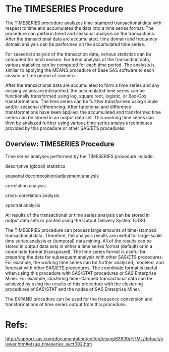 # The TIMESERIES Procedure

The TIMESERIES procedure analyzes time-stamped transactional data with respect to time and accumulates the data into a time series format. The procedure can perform trend and seasonal analysis on the transactions. After the transactional data are accumulated, time domain and frequency domain analysis can be performed on the accumulated time series.

For seasonal analysis of the transaction data, various statistics can be computed for each season. For trend analysis of the transaction data, various statistics can be computed for each time period. The analysis is similar to applying the MEANS procedure of Base SAS software to each season or time period of concern.

After the transactional data are accumulated to form a time series and any missing values are interpreted, the accumulated time series can be functionally transformed using log, square root, logistic, or Box-Cox transformations. The time series can be further transformed using simple and/or seasonal differencing. After functional and difference transformations have been applied, the accumulated and transformed time series can be stored in an output data set. This working time series can then be analyzed further using various time series analysis techniques provided by this procedure or other SAS/ETS procedures.

## Overview: TIMESERIES Procedure

Time series analyses performed by the TIMESERIES procedure include:

descriptive (global) statistics

seasonal decomposition/adjustment analysis

correlation analysis

cross-correlation analysis

spectral analysis

All results of the transactional or time series analysis can be stored in output data sets or printed using the Output Delivery System (ODS).

The TIMESERIES procedure can process large amounts of time-stamped transactional data. Therefore, the analysis results are useful for large-scale time series analysis or (temporal) data mining. All of the results can be stored in output data sets in either a time series format (default) or in a coordinate format (transposed). The time series format is useful for preparing the data for subsequent analysis with other SAS/ETS procedures. For example, the working time series can be further analyzed, modeled, and forecast with other SAS/ETS procedures. The coordinate format is useful when using this procedure with SAS/STAT procedures or SAS Enterprise Miner. For example, clustering time-stamped transactional data can be achieved by using the results of this procedure with the clustering procedures of SAS/STAT and the nodes of SAS Enterprise Miner.

The EXPAND procedure can be used for the frequency conversion and transformations of time series output from this procedure.

# Refs:

http://support.sas.com/documentation/cdl/en/etsug/63939/HTML/default/viewer.htm#etsug_timeseries_sect002.htm
